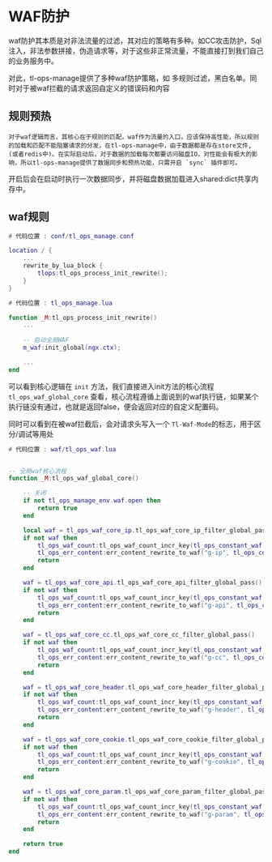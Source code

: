 # WAF防护

waf防护其本质是对非法流量的过滤，其对应的策略有多种。如CC攻击防护，Sql注入，非法参数拼接，伪造请求等，对于这些非正常流量，不能直接打到我们自己的业务服务中。

对此，tl-ops-manage提供了多种waf防护策略，如 多规则过滤，黑白名单。同时对于被waf拦截的请求返回自定义的错误码和内容


## 规则预热

    对于waf逻辑而言，其核心在于规则的匹配，waf作为流量的入口，应该保持高性能，所以规则的加载和匹配不能阻塞请求的分发，在tl-ops-manage中，由于数据都是存在store文件, (或者redis中)。在实际启动后，对于数据的加载每次都要访问磁盘IO，对性能会有极大的影响，所以tl-ops-manage提供了数据同步和预热功能，只需开启 `sync` 插件即可。

开启后会在启动时执行一次数据同步，并将磁盘数据加载进入shared:dict共享内存中。


## waf规则

```lua
# 代码位置 : conf/tl_ops_manage.conf

location / {
	...
    rewrite_by_lua_block {
        tlops:tl_ops_process_init_rewrite();
    }
}

# 代码位置 : tl_ops_manage.lua

function _M:tl_ops_process_init_rewrite()
	...
	
    -- 启动全局WAF
    m_waf:init_global(ngx.ctx);

    ...
end
```

可以看到核心逻辑在 `init` 方法，我们直接进入init方法的核心流程 `tl_ops_waf_global_core` 查看，核心流程遵循上面说到的waf执行链，如果某个执行链没有通过，也就是返回false，便会返回对应的自定义配置码。

同时可以看到在被waf拦截后，会对请求头写入一个 `Tl-Waf-Mode`的标志，用于区分/调试等用处


```lua
# 代码位置 : waf/tl_ops_waf.lua


-- 全局waf核心流程
function _M:tl_ops_waf_global_core()

	-- 关闭
	if not tl_ops_manage_env.waf.open then
		return true
	end

	local waf = tl_ops_waf_core_ip.tl_ops_waf_core_ip_filter_global_pass()
	if not waf then
		tl_ops_waf_count:tl_ops_waf_count_incr_key(tl_ops_constant_waf.cache_key.req_ip)
		tl_ops_err_content:err_content_rewrite_to_waf("g-ip", tl_ops_constant_waf.cache_key.waf_ip)
        return
	end

	waf = tl_ops_waf_core_api.tl_ops_waf_core_api_filter_global_pass()
	if not waf then
		tl_ops_waf_count:tl_ops_waf_count_incr_key(tl_ops_constant_waf.cache_key.req_api)
		tl_ops_err_content:err_content_rewrite_to_waf("g-api", tl_ops_constant_waf.cache_key.waf_api)
        return
	end

	waf = tl_ops_waf_core_cc.tl_ops_waf_core_cc_filter_global_pass()
	if not waf then
		tl_ops_waf_count:tl_ops_waf_count_incr_key(tl_ops_constant_waf.cache_key.req_cc)
		tl_ops_err_content:err_content_rewrite_to_waf("g-cc", tl_ops_constant_waf.cache_key.waf_cc)
        return
	end

	waf = tl_ops_waf_core_header.tl_ops_waf_core_header_filter_global_pass()
	if not waf then
		tl_ops_waf_count:tl_ops_waf_count_incr_key(tl_ops_constant_waf.cache_key.req_header)
		tl_ops_err_content:err_content_rewrite_to_waf("g-header", tl_ops_constant_waf.cache_key.waf_header)
        return
	end

	waf = tl_ops_waf_core_cookie.tl_ops_waf_core_cookie_filter_global_pass()
	if not waf then
		tl_ops_waf_count:tl_ops_waf_count_incr_key(tl_ops_constant_waf.cache_key.req_cookie)
		tl_ops_err_content:err_content_rewrite_to_waf("g-cookie", tl_ops_constant_waf.cache_key.waf_cookie)
        return
	end

	waf = tl_ops_waf_core_param.tl_ops_waf_core_param_filter_global_pass()
	if not waf then
		tl_ops_waf_count:tl_ops_waf_count_incr_key(tl_ops_constant_waf.cache_key.req_param)
		tl_ops_err_content:err_content_rewrite_to_waf("g-param", tl_ops_constant_waf.cache_key.waf_param)
        return
	end

	return true
end

```

